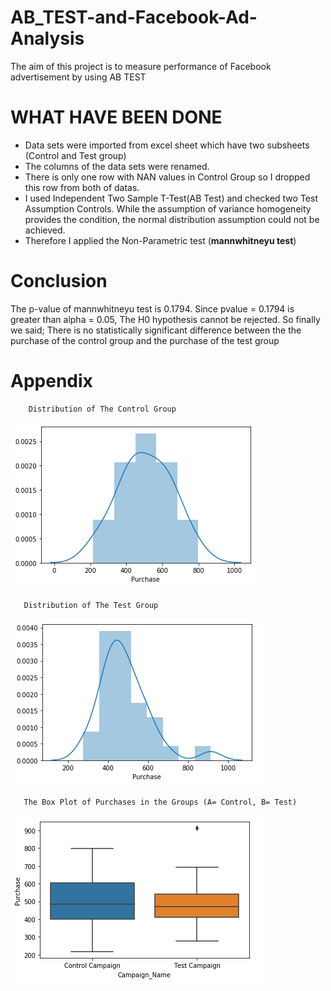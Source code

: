 # AB_TEST-and-Facebook-Ad-Analysis

The aim of this project is to measure performance of Facebook advertisement by using AB TEST

# WHAT HAVE BEEN DONE

* Data sets were imported from excel sheet which have two subsheets (Control and Test group)
* The columns of the data sets were renamed.
* There is only one row with NAN values in Control Group so I dropped this row from both of datas.
* I used Independent Two Sample T-Test(AB Test) and checked two Test Assumption Controls. While the assumption of variance homogeneity provides the condition, the normal distribution assumption could not be achieved. 
* Therefore I applied the Non-Parametric test (**mannwhitneyu test**)

# Conclusion

The p-value of mannwhitneyu test is 0.1794. Since pvalue = 0.1794 is greater than alpha = 0.05, The H0 hypothesis cannot be rejected.
So finally we said; There is no statistically significant difference between the the purchase of the control group and the purchase of the test group

# Appendix
        Distribution of The Control Group
![](control_group_dist.png)

       Distribution of The Test Group
![](test_group_dist.png)

       The Box Plot of Purchases in the Groups (A= Control, B= Test)
![](boxplot.png)



